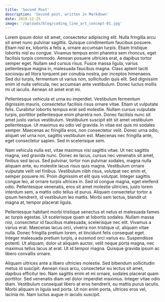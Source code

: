 ```yaml
---
title: 'Second Post'
description: 'Second post, written in Markdown'
date: 2019-12-25
image: '/uploads/blog/coding_line_art_concept-01.jpg'
---
```


Lorem ipsum dolor sit amet, consectetur adipiscing elit. Nulla fringilla arcu sit amet nunc pulvinar sagittis. Quisque condimentum faucibus posuere. Etiam nisl ex, lobortis a felis a, ornare accumsan turpis. Etiam tristique lobortis nisl eu congue. Vivamus tempus enim pharetra sem rhoncus, eget facilisis turpis commodo. Aenean posuere ultricies erat, a dapibus tortor semper eget. Nullam sed cursus risus. Fusce massa ligula, varius pellentesque magna in, malesuada faucibus magna. Class aptent taciti sociosqu ad litora torquent per conubia nostra, per inceptos himenaeos. Sed dui turpis, fermentum ut varius non, sollicitudin quis elit. Sed dignissim enim id nulla vehicula, nec accumsan ante vestibulum. Donec luctus mollis mi ut iaculis. Aenean sit amet erat mi.

Pellentesque vehicula et urna eu imperdiet. Vestibulum fermentum dignissim mauris, consectetur facilisis risus ornare vitae. Etiam ut vulputate felis. Curabitur lobortis tempus erat sed molestie. Nullam cursus vulputate turpis, porttitor pellentesque enim pharetra non. Donec facilisis nunc sit amet justo varius vestibulum. Vestibulum suscipit elit sit amet vestibulum pellentesque. Ut maximus eu odio vel gravida. In vitae est quis mi sodales semper. Maecenas ac fringilla eros, non consectetur velit. Donec urna odio, aliquet vel urna non, sagittis vestibulum est. Maecenas nec fringilla ante, eget consectetur sapien. Sed in scelerisque sem.

Nam vehicula nulla est, vitae maximus nisi sagittis vitae. Ut nec sagittis magna, sed gravida nunc. Donec ex lacus, cursus nec venenatis sit amet, finibus sed lacus. Sed pulvinar, tortor non pulvinar sodales, magna nulla aliquam ante, eu molestie lacus risus quis magna. Vestibulum ornare vulputate velit vel finibus. Vestibulum nibh risus, volutpat nec enim et, semper posuere mi. Proin dignissim et elit quis volutpat. Integer sagittis congue leo, at ornare turpis ultrices in. Sed id congue magna, eget eleifend odio. Pellentesque venenatis, eros sit amet molestie ultricies, justo lorem interdum sem, a mattis odio tellus id purus. Aliquam consectetur tortor a ipsum hendrerit, id vestibulum leo mattis. Morbi sem lectus, blandit ut magna at, tempor placerat ligula.

Pellentesque habitant morbi tristique senectus et netus et malesuada fames ac turpis egestas. Ut scelerisque quam at lobortis sodales. Nullam massa nisi, consectetur id faucibus malesuada, scelerisque nec elit. Vivamus a varius erat. Maecenas lacus orci, viverra non tristique ut, aliquam vitae nulla. Donec fringilla pretium lorem, et tincidunt felis consequat eget. Integer malesuada pretium turpis, a euismod orci varius eu. Suspendisse potenti. Ut aliquam, dolor ut aliquam auctor, velit neque porta magna, nec maximus tellus lacus at erat. Ut id tempor magna. Quisque gravida ipsum ac libero convallis ornare.

Aliquam ultrices ante a libero ultricies molestie. Sed bibendum sollicitudin metus id suscipit. Aenean risus arcu, consectetur eu lectus sit amet, dapibus efficitur leo. Nam sagittis enim et mi ornare, sodales placerat quam porttitor. Sed venenatis diam vel dolor imperdiet maximus. Integer vitae odio diam. Vestibulum consequat libero at eros hendrerit, eu mattis purus iaculis. Morbi aliquam in ligula sed porta. Ut non enim porta, ultrices eros vel, lacinia mi. Nam luctus augue in iaculis suscipit.

